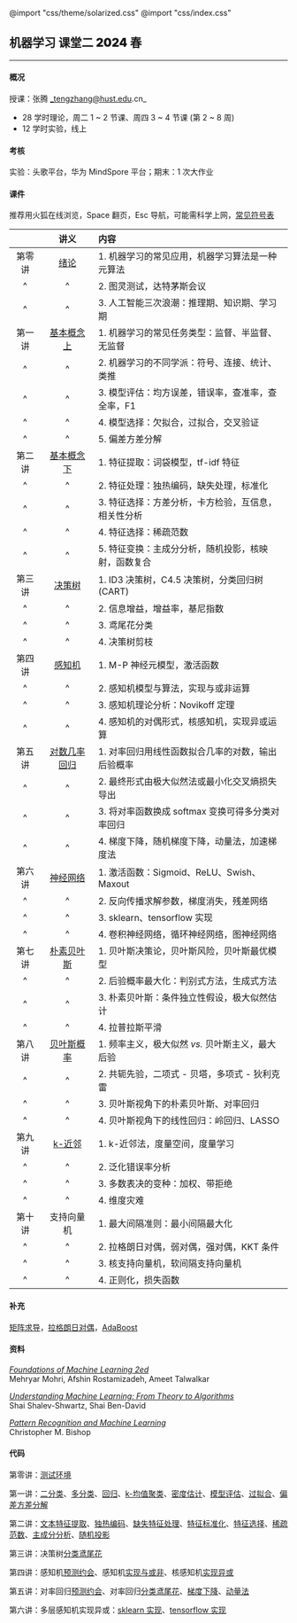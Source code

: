 @import "css/theme/solarized.css"
@import "css/index.css"

## 机器学习 课堂二 <span style="font-weight:900">2024</span> 春

---

#### 概况

授课：张腾 _tengzhang@hust.edu.cn_

- 28 学时理论，周二 1 ~ 2 节课、周四 3 ~ 4 节课 (第 2 ~ 8 周)
- 12 学时实验，线上

<div class="top-2"></div>

#### 考核

实验：头歌平台，华为 MindSpore 平台；期末：1 次大作业

#### 课件

推荐用火狐在线浏览，Space 翻页，Esc 导航，可能需科学上网，[常见符号表](pages/notation.html)

<div class="threelines outline head-highlight">

|        |             讲义              | 内容                                                |
| :----: | :---------------------------: | :-------------------------------------------------- |
| 第零讲 |     [绪论](pages/00.html)     | 1. 机器学习的常见应用，机器学习算法是一种元算法     |
|   ^    |               ^               | 2. 图灵测试，达特茅斯会议                           |
|   ^    |               ^               | 3. 人工智能三次浪潮：推理期、知识期、学习期         |
| 第一讲 | [基本概念 上](pages/01.html)  | 1. 机器学习的常见任务类型：监督、半监督、无监督     |
|   ^    |               ^               | 2. 机器学习的不同学派：符号、连接、统计、类推       |
|   ^    |               ^               | 3. 模型评估：均方误差，错误率，查准率，查全率，F1   |
|   ^    |               ^               | 4. 模型选择：欠拟合，过拟合，交叉验证               |
|   ^    |               ^               | 5. 偏差方差分解                                     |
| 第二讲 | [基本概念 下](pages/02.html)  | 1. 特征提取：词袋模型，tf-idf 特征                  |
|   ^    |               ^               | 2. 特征处理：独热编码，缺失处理，标准化             |
|   ^    |               ^               | 3. 特征选择：方差分析，卡方检验，互信息，相关性分析 |
|   ^    |               ^               | 4. 特征选择：稀疏范数                               |
|   ^    |               ^               | 5. 特征变换：主成分分析，随机投影，核映射，函数复合 |
| 第三讲 |    [决策树](pages/03.html)    | 1. ID3 决策树，C4.5 决策树，分类回归树 (CART)       |
|   ^    |               ^               | 2. 信息增益，增益率，基尼指数                       |
|   ^    |               ^               | 3. 鸢尾花分类                                       |
|   ^    |               ^               | 4. 决策树剪枝                                       |
| 第四讲 |    [感知机](pages/04.html)    | 1. M-P 神经元模型，激活函数                         |
|   ^    |               ^               | 2. 感知机模型与算法，实现与或非运算                 |
|   ^    |               ^               | 3. 感知机理论分析：Novikoff 定理                    |
|   ^    |               ^               | 4. 感知机的对偶形式，核感知机，实现异或运算         |
| 第五讲 | [对数几率回归](pages/05.html) | 1. 对率回归用线性函数拟合几率的对数，输出后验概率   |
|   ^    |               ^               | 2. 最终形式由极大似然法或最小化交叉熵损失导出       |
|   ^    |               ^               | 3. 将对率函数换成 softmax 变换可得多分类对率回归    |
|   ^    |               ^               | 4. 梯度下降，随机梯度下降，动量法，加速梯度法       |
| 第六讲 |   [神经网络](pages/06.html)   | 1. 激活函数：Sigmoid、ReLU、Swish、Maxout           |
|   ^    |               ^               | 2. 反向传播求解参数，梯度消失，残差网络             |
|   ^    |               ^               | 3. sklearn、tensorflow 实现                         |
|   ^    |               ^               | 4. 卷积神经网络，循环神经网络，图神经网络           |
| 第七讲 |  [朴素贝叶斯](pages/07.html)  | 1. 贝叶斯决策论，贝叶斯风险，贝叶斯最优模型         |
|   ^    |               ^               | 2. 后验概率最大化：判别式方法，生成式方法           |
|   ^    |               ^               | 3. 朴素贝叶斯：条件独立性假设，极大似然估计         |
|   ^    |               ^               | 4. 拉普拉斯平滑                                     |
| 第八讲 |  [贝叶斯概率](pages/08.html)  | 1. 频率主义，极大似然 _vs._ 贝叶斯主义，最大后验    |
|   ^    |               ^               | 2. 共轭先验，二项式 - 贝塔，多项式 - 狄利克雷       |
|   ^    |               ^               | 3. 贝叶斯视角下的朴素贝叶斯、对率回归               |
|   ^    |               ^               | 4. 贝叶斯视角下的线性回归：岭回归、LASSO            |
| 第九讲 |    [k-近邻](pages/09.html)    | 1. k-近邻法，度量空间，度量学习                     |
|   ^    |               ^               | 2. 泛化错误率分析                                   |
|   ^    |               ^               | 3. 多数表决的变种：加权、带拒绝                     |
|   ^    |               ^               | 4. 维度灾难                                         |
| 第十讲 |          支持向量机           | 1. 最大间隔准则：最小间隔最大化                     |
|   ^    |               ^               | 2. 拉格朗日对偶，弱对偶，强对偶，KKT 条件           |
|   ^    |               ^               | 3. 核支持向量机，软间隔支持向量机                   |
|   ^    |               ^               | 4. 正则化，损失函数                                 |

</div>

#### 补充

[矩阵求导](notes/matrix-calculus.pdf)，[拉格朗日对偶](notes/Lagrange-dual.pdf)，[AdaBoost](notes/adaboost.pdf)

#### 资料

[_Foundations of Machine Learning 2ed_](book/Foundations%20of%20Machine%20Learning%202ed%20-%20Mehryar%20Mohri%2C%20Afshin%20Rostamizadeh%2C%20and%20Ameet%20Talwalkar.pdf) <br>Mehryar Mohri, Afshin Rostamizadeh, Ameet Talwalkar

[_Understanding Machine Learning: From Theory to Algorithms_](book/Understanding%20Machine%20Learning%20From%20Theory%20to%20Algorithms%20-%20Shai%20Shalev-Shwartz%2C%20Shai%20Ben-David.pdf) <br>Shai Shalev-Shwartz, Shai Ben-David

[_Pattern Recognition and Machine Learning_](book/Pattern%20Recognition%20and%20Machine%20Learning%20-%20Christopher%20M.%20Bishop.pdf) <br>Christopher M. Bishop

#### 代码

第零讲：[测试环境](python/demo.ipynb)

第一讲：[二分类](python/binary-classif.ipynb)、[多分类](python/multi-classif.ipynb)、[回归](python/regression.py)、[k-均值聚类](python/clustering.ipynb)、[密度估计](python/density-estimation.ipynb)、[模型评估](python/model-evaluation.ipynb)、[过拟合](python/overfitting.ipynb)、[偏差方差分解](python/bias-var-dec.ipynb)

第二讲：[文本特征提取](python/feat-text.ipynb)、[独热编码](python/feat-one-hot.ipynb)、[缺失特征处理](python/feat-missing.ipynb)、[特征标准化](python/feat-scaler.ipynb)、[特征选择](python/feat-selection.ipynb)、[稀疏范数](python/sparse-norm.ipynb)、[主成分分析](python/pca.ipynb)、[随机投影](python/random-projection.ipynb)

第三讲：决策树[分类鸢尾花](python/dt-iris.ipynb)

第四讲：感知机[预测约会](python/perceptron-date.ipynb)、感知机[实现与或非](python/perceptron-logic.ipynb)、核感知机[实现异或](python/perceptron-kernel.ipynb)

第五讲：对率回归[预测约会](python/lr-date.ipynb)、对率回归[分类鸢尾花](python/lr-iris.ipynb)、[梯度下降](python/gd.ipynb)、[动量法](python/momentum.ipynb)

第六讲：多层感知机实现异或：[sklearn 实现](python/mlp-xor.ipynb)、[tensorflow 实现](python/dnn-xor.ipynb)
